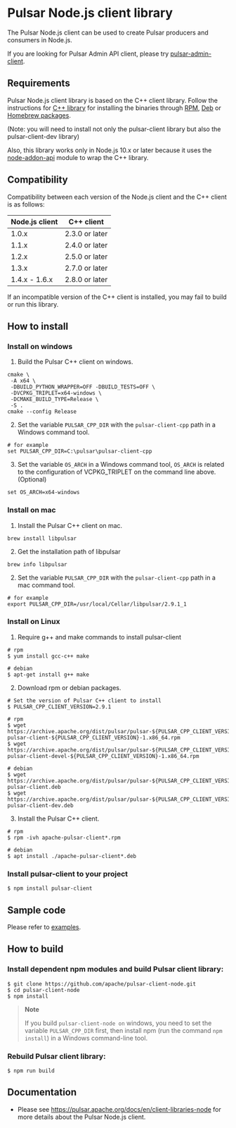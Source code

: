 <!--

    Licensed to the Apache Software Foundation (ASF) under one
    or more contributor license agreements.  See the NOTICE file
    distributed with this work for additional information
    regarding copyright ownership.  The ASF licenses this file
    to you under the Apache License, Version 2.0 (the
    "License"); you may not use this file except in compliance
    with the License.  You may obtain a copy of the License at

      http://www.apache.org/licenses/LICENSE-2.0

    Unless required by applicable law or agreed to in writing,
    software distributed under the License is distributed on an
    "AS IS" BASIS, WITHOUT WARRANTIES OR CONDITIONS OF ANY
    KIND, either express or implied.  See the License for the
    specific language governing permissions and limitations
    under the License.

-->

# Pulsar Node.js client library

The Pulsar Node.js client can be used to create Pulsar producers and consumers in Node.js.

If you are looking for Pulsar Admin API client, please try [pulsar-admin-client](https://github.com/tealtools/node-pulsar-admin-client).

## Requirements

Pulsar Node.js client library is based on the C++ client library. Follow the instructions for
[C++ library](https://pulsar.apache.org/docs/en/client-libraries-cpp/) for installing the binaries through
[RPM](https://pulsar.apache.org/docs/en/client-libraries-cpp/#rpm),
[Deb](https://pulsar.apache.org/docs/en/client-libraries-cpp/#deb) or
[Homebrew packages](https://pulsar.apache.org/docs/en/client-libraries-cpp/#macos).

(Note: you will need to install not only the pulsar-client library but also the pulsar-client-dev library)

Also, this library works only in Node.js 10.x or later because it uses the
[node-addon-api](https://github.com/nodejs/node-addon-api) module to wrap the C++ library.

## Compatibility

Compatibility between each version of the Node.js client and the C++ client is as follows:

| Node.js client | C++ client     |
|----------------|----------------|
| 1.0.x          | 2.3.0 or later |
| 1.1.x          | 2.4.0 or later |
| 1.2.x          | 2.5.0 or later |
| 1.3.x          | 2.7.0 or later |
| 1.4.x - 1.6.x  | 2.8.0 or later |

If an incompatible version of the C++ client is installed, you may fail to build or run this library.

## How to install

### Install on windows

1. Build the Pulsar C++ client on windows.

```shell
cmake \
 -A x64 \
 -DBUILD_PYTHON_WRAPPER=OFF -DBUILD_TESTS=OFF \
 -DVCPKG_TRIPLET=x64-windows \
 -DCMAKE_BUILD_TYPE=Release \
 -S .
cmake --config Release
```


2. Set the variable `PULSAR_CPP_DIR` with the `pulsar-client-cpp` path in a Windows command tool.

```shell
# for example
set PULSAR_CPP_DIR=C:\pulsar\pulsar-client-cpp
```

3. Set the variable `OS_ARCH` in a Windows command tool, `OS_ARCH` is related to the configuration of VCPKG_TRIPLET on the command line above.(Optional)

```shell
set OS_ARCH=x64-windows
```

### Install on mac

1. Install the Pulsar C++ client on mac.

```shell
brew install libpulsar
```

2. Get the installation path of libpulsar

```shell
brew info libpulsar
```


2. Set the variable `PULSAR_CPP_DIR` with the `pulsar-client-cpp` path in a mac command tool.

```shell
# for example
export PULSAR_CPP_DIR=/usr/local/Cellar/libpulsar/2.9.1_1
```

### Install on Linux

1. Require g++ and make commands to install pulsar-client
```
# rpm
$ yum install gcc-c++ make

# debian
$ apt-get install g++ make
```

2. Download rpm or debian packages.
```
# Set the version of Pulsar C++ client to install
$ PULSAR_CPP_CLIENT_VERSION=2.9.1

# rpm
$ wget https://archive.apache.org/dist/pulsar/pulsar-${PULSAR_CPP_CLIENT_VERSION}/RPMS/apache-pulsar-client-${PULSAR_CPP_CLIENT_VERSION}-1.x86_64.rpm
$ wget https://archive.apache.org/dist/pulsar/pulsar-${PULSAR_CPP_CLIENT_VERSION}/RPMS/apache-pulsar-client-devel-${PULSAR_CPP_CLIENT_VERSION}-1.x86_64.rpm

# debian
$ wget https://archive.apache.org/dist/pulsar/pulsar-${PULSAR_CPP_CLIENT_VERSION}/DEB/apache-pulsar-client.deb
$ wget https://archive.apache.org/dist/pulsar/pulsar-${PULSAR_CPP_CLIENT_VERSION}/DEB/apache-pulsar-client-dev.deb
```

3. Install the Pulsar C++ client.
```shell
# rpm
$ rpm -ivh apache-pulsar-client*.rpm

# debian
$ apt install ./apache-pulsar-client*.deb
```


### Install pulsar-client to your project

```shell
$ npm install pulsar-client
```

## Sample code

Please refer to [examples](https://github.com/apache/pulsar-client-node/tree/master/examples).

## How to build

### Install dependent npm modules and build Pulsar client library:

```shell
$ git clone https://github.com/apache/pulsar-client-node.git
$ cd pulsar-client-node
$ npm install
```

> **Note**
>
> If you build `pulsar-client-node on` windows, you need to set the variable `PULSAR_CPP_DIR` first, then install npm (run the command `npm install`) in a Windows command-line tool.

### Rebuild Pulsar client library:

```shell
$ npm run build
```

## Documentation
* Please see https://pulsar.apache.org/docs/en/client-libraries-node for more details about the Pulsar Node.js client.
